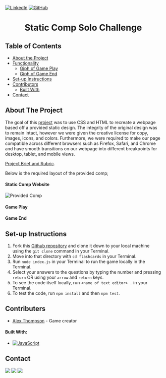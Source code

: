 [![LinkedIn](https://img.shields.io/badge/-LinkedIn-black.svg?style=flat-square&logo=linkedin&colorB=555)](https://www.linkedin.com/in/alex-thompson-309070a2/ )
[![GitHub](https://img.shields.io/badge/GitHub-black.svg?&style=flat-square&logo=github&logoColor=white)](https://github.com/alexthompson207)

<p align="center">
  <a href="https://github.com/alexthompson207/static-comp">
    <!-- <img src="images/logo.png" alt="Logo" width="80" height="80"> -->
  </a>

  <h1 align="center">Static Comp Solo Challenge</h1>



## Table of Contents

- [About the Project](#about-the-project)
- [Functionality](#functionality)
  - [Giph of Game Play](#game-play)
  - [Giph of Game End](#game-end)
- [Set-up Instructions](#set-up-instructions)
- [Contributors](#contributors)
  - [Built With](#built-with)
- [Contact](#contact)

## 

## About The Project

The goal of this [project](https://alexthompson207.github.io/static-comp/) was to use CSS and HTML to recreate a webpage based off a provided static design. The integrity of the original design was to remain intact, however we were given the creative license for copy, images, icons, and colors. Furthermore, we were required to make our  page compatible across different browsers such as Firefox, Safari, and Chrome and have smooth transitions on our webpage into different breakpoints for desktop, tablet, and mobile views.

[Project Brief and Rubric](https://frontend.turing.io/projects/module-1/m1-static-comp).


Below is the required layout of the provided comp;
#### Static Comp Website

![Provided Comp](https://frontend.turing.io/assets/images/static-comp-challenge-2.jpg)




#### Game Play


#### Game End



## Set-up Instructions

1. Fork this [Github repository](https://github.com/alexthompson207/flashcards) and clone it down to your local machine using the `git clone` command in your Terminal.
2. Move into that directory with `cd flashcards` in your Terminal.
3. Run `node index.js` in your Terminal to run the game locally in the Terminal.
4. Select your answers to the questions by typing the number and pressing `return` OR using your `arrow` and `return` keys.
5. To see the code itself locally, run `<name of text editor> .` in your Terminal.
6. To test the code, run `npm install` and then `npm test`.


## Contributers

* [Alex Thompson](https://github.com/alexthompson207) - Game creator

#### Built With:

- [![JavaScript](https://img.shields.io/badge/-JavaScript-black?style=flat-square&logo=javascript)](https://www.javascript.com/) 


## Contact

[<img src="https://img.shields.io/badge/LinkedIn-alex--thompson-informational?style=for-the-badge&labelColor=black&logo=linkedin&logoColor=0077b5&&color=0077b5"/>][linkedin]
[<img src="https://img.shields.io/badge/Gmail-ahthomps1@gmail.com-informational?style=for-the-badge&labelColor=black&logoColor=d14836&logo=microsoft&color=d14836"/>][gmail]
[<img src="https://img.shields.io/badge/Github-AlexThompson207-informational?style=for-the-badge&labelColor=black&logo=github&color=7d88e6"/>][github]



<!-- Personal Definitions  -->

[linkedin]: https://www.linkedin.com/in/alex-thompson-309070a2/
[Gmail]: mailto:ahthomps1@gmail.com
[github]: https://github.com/alexthompson207

